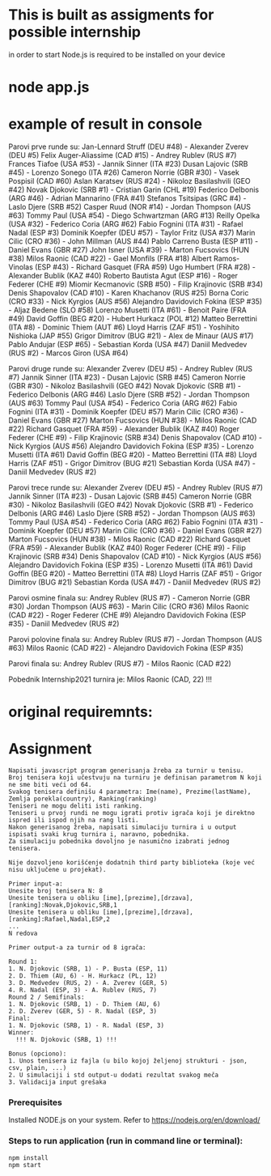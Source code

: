 # This is built as assigments for possible internship
in order to start Node.js is required to be installed on your device
# node app.js





# example of result in console
Parovi prve runde su:
Jan-Lennard Struff (DEU #48) - Alexander Zverev (DEU #5)
Felix Auger-Aliassime (CAD #15) - Andrey Rublev (RUS #7)
Frances Tiafoe (USA #53) - Jannik Sinner (ITA #23)
Dusan Lajovic (SRB #45) - Lorenzo Sonego (ITA #26)
Cameron Norrie (GBR #30) - Vasek Pospisil (CAD #60)
Aslan Karatsev (RUS #24) - Nikoloz Basilashvili (GEO #42)
Novak Djokovic (SRB #1) - Cristian Garin (CHL #19)
Federico Delbonis (ARG #46) - Adrian Mannarino (FRA #41)
Stefanos Tsitsipas (GRC #4) - Laslo Djere (SRB #52)
Casper Ruud (NOR #14) - Jordan Thompson (AUS #63)
Tommy Paul (USA #54) - Diego Schwartzman (ARG #13)
Reilly Opelka (USA #32) - Federico Coria (ARG #62)
Fabio Fognini (ITA #31) - Rafael Nadal (ESP #3)
Dominik Koepfer (DEU #57) - Taylor Fritz (USA #37)
Marin Cilic (CRO #36) - John Millman (AUS #44)
Pablo Carreno Busta (ESP #11) - Daniel Evans (GBR #27)
John Isner (USA #39) - Marton Fucsovics (HUN #38)
Milos Raonic (CAD #22) - Gael Monfils (FRA #18)
Albert Ramos-Vinolas (ESP #43) - Richard Gasquet (FRA #59)
Ugo Humbert (FRA #28) - Alexander Bublik (KAZ #40)
Roberto Bautista Agut (ESP #16) - Roger Federer (CHE #9)
Miomir Kecmanovic (SRB #50) - Filip Krajinovic (SRB #34)
Denis Shapovalov (CAD #10) - Karen Khachanov (RUS #25)
Borna Coric (CRO #33) - Nick Kyrgios (AUS #56)
Alejandro Davidovich Fokina (ESP #35) - Aljaz Bedene (SLO #58)
Lorenzo Musetti (ITA #61) - Benoit Paire (FRA #49)
David Goffin (BEG #20) - Hubert Hurkacz (POL #12)
Matteo Berrettini (ITA #8) - Dominic Thiem (AUT #6)
Lloyd Harris (ZAF #51) - Yoshihito Nishioka (JAP #55)
Grigor Dimitrov (BUG #21) - Alex de Minaur (AUS #17)
Pablo Andujar (ESP #65) - Sebastian Korda (USA #47)
Daniil Medvedev (RUS #2) - Marcos Giron (USA #64)

Parovi druge runde su:
Alexander Zverev (DEU #5) - Andrey Rublev (RUS #7)
Jannik Sinner (ITA #23) - Dusan Lajovic (SRB #45)
Cameron Norrie (GBR #30) - Nikoloz Basilashvili (GEO #42)
Novak Djokovic (SRB #1) - Federico Delbonis (ARG #46)
Laslo Djere (SRB #52) - Jordan Thompson (AUS #63)
Tommy Paul (USA #54) - Federico Coria (ARG #62)
Fabio Fognini (ITA #31) - Dominik Koepfer (DEU #57)
Marin Cilic (CRO #36) - Daniel Evans (GBR #27)
Marton Fucsovics (HUN #38) - Milos Raonic (CAD #22)
Richard Gasquet (FRA #59) - Alexander Bublik (KAZ #40)
Roger Federer (CHE #9) - Filip Krajinovic (SRB #34)
Denis Shapovalov (CAD #10) - Nick Kyrgios (AUS #56)
Alejandro Davidovich Fokina (ESP #35) - Lorenzo Musetti (ITA #61)
David Goffin (BEG #20) - Matteo Berrettini (ITA #8)
Lloyd Harris (ZAF #51) - Grigor Dimitrov (BUG #21)
Sebastian Korda (USA #47) - Daniil Medvedev (RUS #2)

Parovi trece runde su:
Alexander Zverev (DEU #5) - Andrey Rublev (RUS #7)
Jannik Sinner (ITA #23) - Dusan Lajovic (SRB #45)
Cameron Norrie (GBR #30) - Nikoloz Basilashvili (GEO #42)
Novak Djokovic (SRB #1) - Federico Delbonis (ARG #46)
Laslo Djere (SRB #52) - Jordan Thompson (AUS #63)
Tommy Paul (USA #54) - Federico Coria (ARG #62)
Fabio Fognini (ITA #31) - Dominik Koepfer (DEU #57)
Marin Cilic (CRO #36) - Daniel Evans (GBR #27)
Marton Fucsovics (HUN #38) - Milos Raonic (CAD #22)
Richard Gasquet (FRA #59) - Alexander Bublik (KAZ #40)
Roger Federer (CHE #9) - Filip Krajinovic (SRB #34)
Denis Shapovalov (CAD #10) - Nick Kyrgios (AUS #56)
Alejandro Davidovich Fokina (ESP #35) - Lorenzo Musetti (ITA #61)
David Goffin (BEG #20) - Matteo Berrettini (ITA #8)
Lloyd Harris (ZAF #51) - Grigor Dimitrov (BUG #21)
Sebastian Korda (USA #47) - Daniil Medvedev (RUS #2)

Parovi osmine finala su:
Andrey Rublev (RUS #7) - Cameron Norrie (GBR #30)
Jordan Thompson (AUS #63) - Marin Cilic (CRO #36)
Milos Raonic (CAD #22) - Roger Federer (CHE #9)
Alejandro Davidovich Fokina (ESP #35) - Daniil Medvedev (RUS #2)

Parovi polovine finala su:
Andrey Rublev (RUS #7) - Jordan Thompson (AUS #63)
Milos Raonic (CAD #22) - Alejandro Davidovich Fokina (ESP #35)

Parovi finala su:
Andrey Rublev (RUS #7) - Milos Raonic (CAD #22)

Pobednik Internship2021 turnira je: Milos Raonic (CAD, 22) !!!

# original requiremnts:
# Assignment

```
Napisati javascript program generisanja žreba za turnir u tenisu.
Broj tenisera koji učestvuju na turniru je definisan parametrom N koji ne sme biti veći od 64.
Svakog tenisera definišu 4 parametra: Ime(name), Prezime(lastName), Zemlja porekla(country), Ranking(ranking)
Teniseri ne mogu deliti isti ranking.
Teniseri u prvoj rundi ne mogu igrati protiv igrača koji je direktno ispred ili ispod njih na rang listi.
Nakon generisanog žreba, napisati simulaciju turnira i u output ispisati svaki krug turnira i, naravno, pobednika.
Za simulaciju pobednika dovoljno je nasumično izabrati jednog tenisera.

Nije dozvoljeno korišćenje dodatnih third party biblioteka (koje već nisu uključene u projekat).

Primer input-a:
Unesite broj tenisera N: 8
Unesite tenisera u obliku [ime],[prezime],[drzava],[ranking]:Novak,Djokovic,SRB,1
Unesite tenisera u obliku [ime],[prezime],[drzava],[ranking]:Rafael,Nadal,ESP,2
...
N redova

Primer output-a za turnir od 8 igrača:

Round 1:
1. N. Djokovic (SRB, 1) - P. Busta (ESP, 11)
2. D. Thiem (AU, 6) - H. Hurkacz (PL, 12)
3. D. Medvedev (RUS, 2) - A. Zverev (GER, 5)
4. R. Nadal (ESP, 3) - A. Rublev (RUS, 7)
Round 2 / Semifinals:
1. N. Djokovic (SRB, 1) - D. Thiem (AU, 6)
2. D. Zverev (GER, 5) - R. Nadal (ESP, 3)
Final:
1. N. Djokovic (SRB, 1) - R. Nadal (ESP, 3)
Winner:
  !!! N. Djokovic (SRB, 1) !!!

Bonus (opciono):
1. Unos tenisera iz fajla (u bilo kojoj željenoj strukturi - json, csv, plain, ...)
2. U simulaciji i std output-u dodati rezultat svakog meča
3. Validacija input grešaka
```

### Prerequisites

Installed NODE.js on your system. Refer to https://nodejs.org/en/download/

### Steps to run application (run in command line or terminal):

```
npm install
npm start
```


